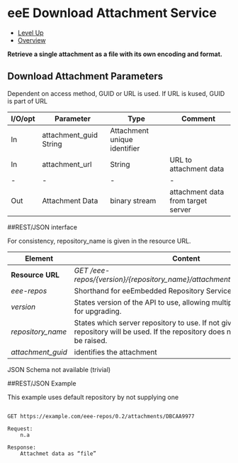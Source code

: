 # eeE Download Attachment Service #

* [Level Up](../README.md)
* [Overview](./README.md)

**Retrieve a single attachment as a file with its own encoding and format.**

## Download Attachment Parameters

Dependent on access method, GUID or URL is used. If URL is kused, GUID is part of URL

I/O/opt	| Parameter | Type | Comment |
--------|-----------|------|---------|
In  	|attachment_guid	String	| Attachment unique identifier 
In  	|attachment_url	   |String	| URL to attachment data
-|-|-|-|-				
Out 	|Attachment Data	|binary stream			| attachment data from target server 


##REST/JSON interface

For consistency, repository_name is given in the resource URL. 

Element | Content|
--------|--------|
**Resource URL** 	|*GET /eee-repos/{version}/{repository_name}/attachments/{attachment_guid}*
*eee-repos*			|Shorthand for eeEmbedded Repository Services
*version*			|States version of the API to use, allowing multiple versions of API for upgrading.
*repository_name*	|States which server repository to use. If not given, the default repository will be used. If the repository does not exist, an error will be raised.
*attachment_guid*	|identifies the attachment


JSON Schema not available (trivial)

##REST/JSON Example

This example uses default repository by not supplying one
```

GET https://example.com/eee-repos/0.2/attachments/DBCAA9977

Request:
	n.a

Response:
	Attachmet data as “file”


```
